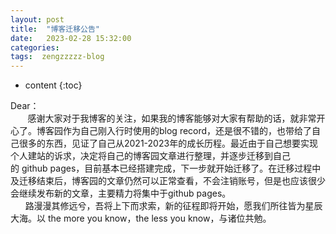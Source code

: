 ```yaml
---
layout: post
title:  "博客迁移公告"
date:   2023-02-28 15:32:00
categories: 
tags:  zengzzzzz-blog
---
```


* content
{:toc}

Dear：  
&nbsp; &nbsp; &nbsp; &nbsp;感谢大家对于我博客的关注，如果我的博客能够对大家有帮助的话，就非常开心了。博客园作为自己刚入行时使用的blog record，还是很不错的，也带给了自己很多的东西，见证了自己从2021-2023年的成长历程。最近由于自己想要实现个人建站的诉求，决定将自己的博客园文章进行整理，并逐步迁移到自己的&nbsp;github pages，目前基本已经搭建完成，下一步就开始迁移了。在迁移过程中及迁移结束后，博客园的文章仍然可以正常查看，不会注销账号，但是也应该很少会继续发布新的文章，主要精力将集中于github pages。  
&nbsp; &nbsp; &nbsp; 路漫漫其修远兮，吾将上下而求索，新的征程即将开始，愿我们所往皆为星辰大海。以 the more you know，the less you know，与诸位共勉。
